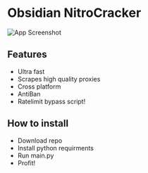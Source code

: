 
# Obsidian NitroCracker 
![App Screenshot](https://media.discordapp.net/attachments/771500107438489611/929807664341475328/unknown.png?width=1155&height=655)



## Features

- Ultra fast
- Scrapes high quality proxies
- Cross platform
- AntiBan
- Ratelimit bypass script! 



## How to install
- Download repo
- Install python requirments 
- Run main.py
- Profit! 
